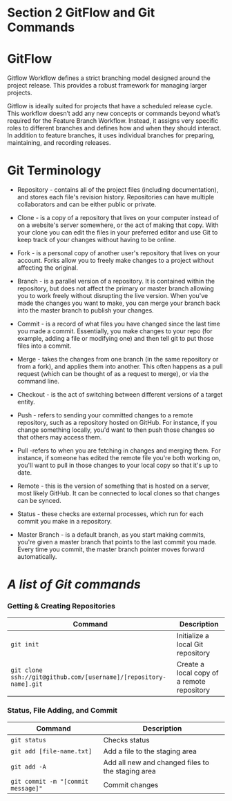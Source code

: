 # Section 2 GitFlow and Git Commands

GitFlow
========

Gitflow Workflow defines a strict branching model designed around the project release. This provides a robust framework for managing larger projects.  

Gitflow is ideally suited for projects that have a scheduled release cycle. This workflow doesn’t add any new concepts or commands beyond what’s required for the Feature Branch Workflow. Instead, it assigns very specific roles to different branches and defines how and when they should interact. In addition to feature branches, it uses individual branches for preparing, maintaining, and recording releases.



Git Terminology
============

* Repository -  contains all of the project files (including documentation), and stores each file's revision history. Repositories can have multiple collaborators and can be either public or private.

* Clone - is a copy of a repository that lives on your computer instead of on a website's server somewhere, or the act of making that copy. With your clone you can edit the files in your preferred editor and use Git to keep track of your changes without having to be online.

* Fork - is a personal copy of another user's repository that lives on your account. Forks allow you to freely make changes to a project without affecting the original. 

* Branch - is a parallel version of a repository. It is contained within the repository, but does not affect the primary or master branch allowing you to work freely without disrupting the live version. When you've made the changes you want to make, you can merge your branch back into the master branch to publish your changes.

* Commit - is a record of what files you have changed since the last time you made a commit. Essentially, you make changes to your repo (for example, adding a file or modifying one) and then tell git to put those files into a commit.

* Merge - takes the changes from one branch (in the same repository or from a fork), and applies them into another. This often happens as a pull request (which can be thought of as a request to merge), or via the command line.

* Checkout - is the act of switching between different versions of a target entity.

* Push - refers to sending your committed changes to a remote repository, such as a repository hosted on GitHub. For instance, if you change something locally, you'd want to then push those changes so that others may access them.

* Pull -refers to when you are fetching in changes and merging them. For instance, if someone has edited the remote file you're both working on, you'll want to pull in those changes to your local copy so that it's up to date.

* Remote - this is the version of something that is hosted on a server, most likely GitHub. It can be connected to local clones so that changes can be synced.

* Status - these checks are external processes, which run for each commit you make in a repository.

* Master Branch -  is a default branch, as you start making commits, you're given a master branch that points to the last commit you made. Every time you commit, the master branch pointer moves forward automatically.



_A list of Git commands_
========================
### Getting & Creating Repositories

| Command | Description |
| ------- | ----------- |
| `git init` | Initialize a local Git repository |
| `git clone ssh://git@github.com/[username]/[repository-name].git` | Create a local copy of a remote repository |

### Status, File Adding, and Commit

| Command | Description |
| ------- | ----------- |
| `git status` | Checks status |
| `git add [file-name.txt]` | Add a file to the staging area |
| `git add -A` | Add all new and changed files to the staging area |
| `git commit -m "[commit message]"` | Commit changes |
